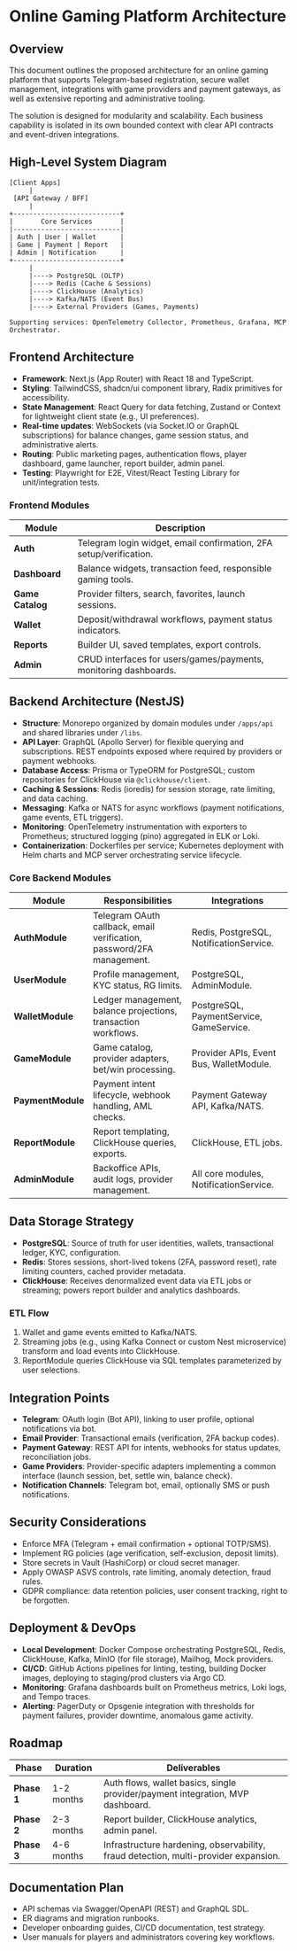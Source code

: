 # Online Gaming Platform Architecture

## Overview
This document outlines the proposed architecture for an online gaming platform that supports Telegram-based registration, secure wallet management, integrations with game providers and payment gateways, as well as extensive reporting and administrative tooling.

The solution is designed for modularity and scalability. Each business capability is isolated in its own bounded context with clear API contracts and event-driven integrations.

## High-Level System Diagram
```
[Client Apps]
     |
 [API Gateway / BFF]
     |
+---------------------------+
|       Core Services       |
|---------------------------|
| Auth | User | Wallet      |
| Game | Payment | Report   |
| Admin | Notification      |
+---------------------------+
     |
     |----> PostgreSQL (OLTP)
     |----> Redis (Cache & Sessions)
     |----> ClickHouse (Analytics)
     |----> Kafka/NATS (Event Bus)
     |----> External Providers (Games, Payments)

Supporting services: OpenTelemetry Collector, Prometheus, Grafana, MCP Orchestrator.
```

## Frontend Architecture
- **Framework**: Next.js (App Router) with React 18 and TypeScript.
- **Styling**: TailwindCSS, shadcn/ui component library, Radix primitives for accessibility.
- **State Management**: React Query for data fetching, Zustand or Context for lightweight client state (e.g., UI preferences).
- **Real-time updates**: WebSockets (via Socket.IO or GraphQL subscriptions) for balance changes, game session status, and administrative alerts.
- **Routing**: Public marketing pages, authentication flows, player dashboard, game launcher, report builder, admin panel.
- **Testing**: Playwright for E2E, Vitest/React Testing Library for unit/integration tests.

### Frontend Modules
| Module | Description |
| --- | --- |
| **Auth** | Telegram login widget, email confirmation, 2FA setup/verification. |
| **Dashboard** | Balance widgets, transaction feed, responsible gaming tools. |
| **Game Catalog** | Provider filters, search, favorites, launch sessions. |
| **Wallet** | Deposit/withdrawal workflows, payment status indicators. |
| **Reports** | Builder UI, saved templates, export controls. |
| **Admin** | CRUD interfaces for users/games/payments, monitoring dashboards. |

## Backend Architecture (NestJS)
- **Structure**: Monorepo organized by domain modules under `/apps/api` and shared libraries under `/libs`.
- **API Layer**: GraphQL (Apollo Server) for flexible querying and subscriptions. REST endpoints exposed where required by providers or payment webhooks.
- **Database Access**: Prisma or TypeORM for PostgreSQL; custom repositories for ClickHouse via `@clickhouse/client`.
- **Caching & Sessions**: Redis (ioredis) for session storage, rate limiting, and data caching.
- **Messaging**: Kafka or NATS for async workflows (payment notifications, game events, ETL triggers).
- **Monitoring**: OpenTelemetry instrumentation with exporters to Prometheus; structured logging (pino) aggregated in ELK or Loki.
- **Containerization**: Dockerfiles per service; Kubernetes deployment with Helm charts and MCP server orchestrating service lifecycle.

### Core Backend Modules
| Module | Responsibilities | Integrations |
| --- | --- | --- |
| **AuthModule** | Telegram OAuth callback, email verification, password/2FA management. | Redis, PostgreSQL, NotificationService. |
| **UserModule** | Profile management, KYC status, RG limits. | PostgreSQL, AdminModule. |
| **WalletModule** | Ledger management, balance projections, transaction workflows. | PostgreSQL, PaymentService, GameService. |
| **GameModule** | Game catalog, provider adapters, bet/win processing. | Provider APIs, Event Bus, WalletModule. |
| **PaymentModule** | Payment intent lifecycle, webhook handling, AML checks. | Payment Gateway API, Kafka/NATS. |
| **ReportModule** | Report templating, ClickHouse queries, exports. | ClickHouse, ETL jobs. |
| **AdminModule** | Backoffice APIs, audit logs, provider management. | All core modules, NotificationService. |

## Data Storage Strategy
- **PostgreSQL**: Source of truth for user identities, wallets, transactional ledger, KYC, configuration.
- **Redis**: Stores sessions, short-lived tokens (2FA, password reset), rate limiting counters, cached provider metadata.
- **ClickHouse**: Receives denormalized event data via ETL jobs or streaming; powers report builder and analytics dashboards.

### ETL Flow
1. Wallet and game events emitted to Kafka/NATS.
2. Streaming jobs (e.g., using Kafka Connect or custom Nest microservice) transform and load events into ClickHouse.
3. ReportModule queries ClickHouse via SQL templates parameterized by user selections.

## Integration Points
- **Telegram**: OAuth login (Bot API), linking to user profile, optional notifications via bot.
- **Email Provider**: Transactional emails (verification, 2FA backup codes).
- **Payment Gateway**: REST API for intents, webhooks for status updates, reconciliation jobs.
- **Game Providers**: Provider-specific adapters implementing a common interface (launch session, bet, settle win, balance check).
- **Notification Channels**: Telegram bot, email, optionally SMS or push notifications.

## Security Considerations
- Enforce MFA (Telegram + email confirmation + optional TOTP/SMS).
- Implement RG policies (age verification, self-exclusion, deposit limits).
- Store secrets in Vault (HashiCorp) or cloud secret manager.
- Apply OWASP ASVS controls, rate limiting, anomaly detection, fraud rules.
- GDPR compliance: data retention policies, user consent tracking, right to be forgotten.

## Deployment & DevOps
- **Local Development**: Docker Compose orchestrating PostgreSQL, Redis, ClickHouse, Kafka, MinIO (for file storage), Mailhog, Mock providers.
- **CI/CD**: GitHub Actions pipelines for linting, testing, building Docker images, deploying to staging/prod clusters via Argo CD.
- **Monitoring**: Grafana dashboards built on Prometheus metrics, Loki logs, and Tempo traces.
- **Alerting**: PagerDuty or Opsgenie integration with thresholds for payment failures, provider downtime, anomalous game activity.

## Roadmap
| Phase | Duration | Deliverables |
| --- | --- | --- |
| **Phase 1** | 1-2 months | Auth flows, wallet basics, single provider/payment integration, MVP dashboard. |
| **Phase 2** | 2-3 months | Report builder, ClickHouse analytics, admin panel. |
| **Phase 3** | 4-6 months | Infrastructure hardening, observability, fraud detection, multi-provider expansion. |

## Documentation Plan
- API schemas via Swagger/OpenAPI (REST) and GraphQL SDL.
- ER diagrams and migration runbooks.
- Developer onboarding guides, CI/CD documentation, test strategy.
- User manuals for players and administrators covering key workflows.
